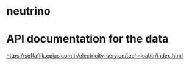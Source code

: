 # neutrino

# API documentation for the data 
https://seffaflik.epias.com.tr/electricity-service/technical/tr/index.html